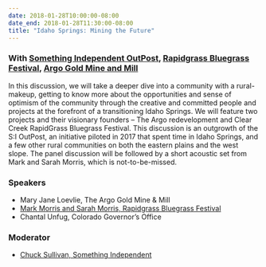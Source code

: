 ```yaml
---
date: 2018-01-28T10:00:00-08:00
date_end: 2018-01-28T11:30:00-08:00
title: "Idaho Springs: Mining the Future"
---
```


### With [Something Independent OutPost](http://www.somethingindependent.com/the-si-outpost/), [Rapidgrass Bluegrass Festival](http://rapidgrassfestival.com/), [Argo Gold Mine and Mill](http://historicargotours.com/) 

In this discussion, we will take a deeper dive into a community with a rural-makeup, getting to know more about the opportunities and sense of optimism of the community through the creative and committed people and projects at the forefront of a transitioning Idaho Springs. We will feature two projects and their visionary founders – The Argo redevelopment and Clear Creek RapidGrass Bluegrass Festival. This discussion is an outgrowth of the S:I OutPost, an initiative piloted in 2017 that spent time in Idaho Springs, and a few other rural communities on both the eastern plains and the west slope. The panel discussion will be followed by a short acoustic set from Mark and Sarah Morris, which is not-to-be-missed.

### Speakers
- Mary Jane Loevlie, The Argo Gold Mine & Mill
- [Mark Morris and Sarah Morris, Rapidgrass Bluegrass Festival](http://rapidgrassfestival.com/) 
- Chantal Unfug, Colorado Governor’s Office

### Moderator
- [Chuck Sullivan, Something Independent](http://www.somethingindependent.com/)
